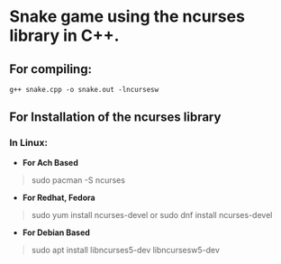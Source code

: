 # Snake game using the ncurses library in C++.

## For compiling:

```
g++ snake.cpp -o snake.out -lncursesw
```
## For Installation of the ncurses library

### In Linux:

* **For  Ach Based**
> sudo pacman -S ncurses
* **For Redhat, Fedora**
> sudo yum install ncurses-devel or sudo dnf install ncurses-devel
* **For Debian Based**
> sudo apt install libncurses5-dev libncursesw5-dev
